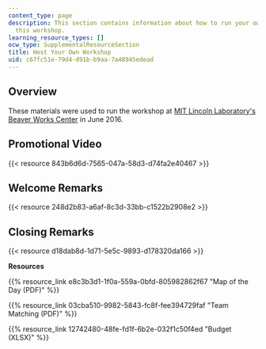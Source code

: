 ```yaml
---
content_type: page
description: This section contains information about how to run your own version of
  this workshop.
learning_resource_types: []
ocw_type: SupplementalResourceSection
title: Host Your Own Workshop
uid: c67fc51e-79d4-d91b-b9aa-7a48945edead
---
```


Overview
--------

These materials were used to run the workshop at [MIT Lincoln Laboratory's Beaver Works Center](https://beaverworks.ll.mit.edu/CMS/bw/) in June 2016.

Promotional Video
-----------------

{{< resource 843b6d6d-7565-047a-58d3-d74fa2e40467 >}}

Welcome Remarks
---------------

{{< resource 248d2b83-a6af-8c3d-33bb-c1522b2908e2 >}}

Closing Remarks
---------------

{{< resource d18dab8d-1d71-5e5c-9893-d178320da166 >}}

**Resources**

{{% resource_link e8c3b3d1-1f0a-559a-0bfd-805982862f67 "Map of the Day (PDF)" %}}

{{% resource_link 03cba510-9982-5843-fc8f-fee394729faf "Team Matching (PDF)" %}}

{{% resource_link 12742480-48fe-fd1f-6b2e-032f1c50f4ed "Budget (XLSX)" %}}
